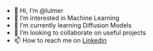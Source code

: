 - 👋 Hi, I’m @lulmer
- 👀 I’m interested in Machine Learning
- 🌱 I’m currently learning Diffusion Models
- 💞️ I’m looking to collaborate on useful projects
- 📫 How to reach me on [Linkedin](https://www.linkedin.com/in/louisulmer/)

<!---
lulmer/lulmer is a ✨ special ✨ repository because its `README.md` (this file) appears on your GitHub profile.
You can click the Preview link to take a look at your changes.
--->
